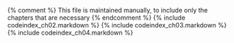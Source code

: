{% comment %}
   This file is maintained manually, to include only the chapters that are necessary
{% endcomment %}
{% include codeindex_ch02.markdown %}
{% include codeindex_ch03.markdown %}
{% include codeindex_ch04.markdown %}
